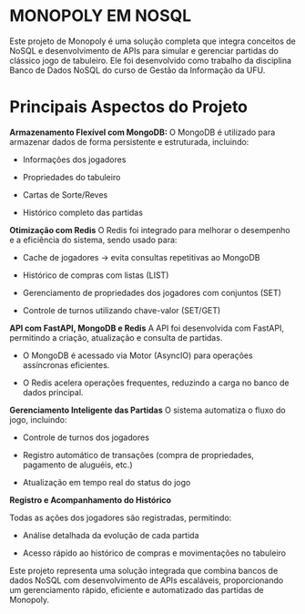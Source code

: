 # MONOPOLY EM NOSQL

Este projeto de Monopoly é uma solução completa que integra conceitos de NoSQL e desenvolvimento de APIs para simular e gerenciar partidas do clássico jogo de tabuleiro. Ele foi desenvolvido como trabalho da disciplina Banco de Dados NoSQL do curso de Gestão da Informação da UFU.

# Principais Aspectos do Projeto
**Armazenamento Flexível com MongoDB:**
O MongoDB é utilizado para armazenar dados de forma persistente e estruturada, incluindo:

- Informações dos jogadores

- Propriedades do tabuleiro

- Cartas de Sorte/Reves

- Histórico completo das partidas

**Otimização com Redis**
O Redis foi integrado para melhorar o desempenho e a eficiência do sistema, sendo usado para:

- Cache de jogadores → evita consultas repetitivas ao MongoDB

- Histórico de compras com listas (LIST)

- Gerenciamento de propriedades dos jogadores com conjuntos (SET)

- Controle de turnos utilizando chave-valor (SET/GET)

**API com FastAPI, MongoDB e Redis**
A API foi desenvolvida com FastAPI, permitindo a criação, atualização e consulta de partidas.

- O MongoDB é acessado via Motor (AsyncIO) para operações assíncronas eficientes.

- O Redis acelera operações frequentes, reduzindo a carga no banco de dados principal.

**Gerenciamento Inteligente das Partidas**
O sistema automatiza o fluxo do jogo, incluindo:

- Controle de turnos dos jogadores

- Registro automático de transações (compra de propriedades, pagamento de aluguéis, etc.)

- Atualização em tempo real do status do jogo

**Registro e Acompanhamento do Histórico**

Todas as ações dos jogadores são registradas, permitindo:

- Análise detalhada da evolução de cada partida

- Acesso rápido ao histórico de compras e movimentações no tabuleiro

Este projeto representa uma solução integrada que combina bancos de dados NoSQL com desenvolvimento de APIs escaláveis, proporcionando um gerenciamento rápido, eficiente e automatizado das partidas de Monopoly.
